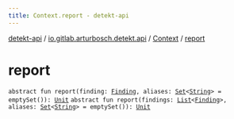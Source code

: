 ```yaml
---
title: Context.report - detekt-api
---
```


[detekt-api](../../index.html) / [io.gitlab.arturbosch.detekt.api](../index.html) / [Context](index.html) / [report](./report.html)

# report

`abstract fun report(finding: `[`Finding`](../-finding/index.html)`, aliases: `[`Set`](https://kotlinlang.org/api/latest/jvm/stdlib/kotlin.collections/-set/index.html)`<`[`String`](https://kotlinlang.org/api/latest/jvm/stdlib/kotlin/-string/index.html)`> = emptySet()): `[`Unit`](https://kotlinlang.org/api/latest/jvm/stdlib/kotlin/-unit/index.html)
`abstract fun report(findings: `[`List`](https://kotlinlang.org/api/latest/jvm/stdlib/kotlin.collections/-list/index.html)`<`[`Finding`](../-finding/index.html)`>, aliases: `[`Set`](https://kotlinlang.org/api/latest/jvm/stdlib/kotlin.collections/-set/index.html)`<`[`String`](https://kotlinlang.org/api/latest/jvm/stdlib/kotlin/-string/index.html)`> = emptySet()): `[`Unit`](https://kotlinlang.org/api/latest/jvm/stdlib/kotlin/-unit/index.html)